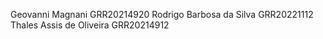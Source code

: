 Geovanni Magnani GRR20214920
Rodrigo Barbosa da Silva GRR20221112
Thales Assis de Oliveira GRR20214912
